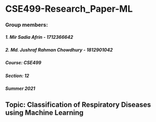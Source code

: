 # CSE499-Research_Paper-ML

### Group members:
##### 1. Mir Sadia Afrin - 1712366642
##### 2. Md. Jushraf Rahman Chowdhury - 1812901042
##### Course: CSE499
##### Section: 12
##### Summer 2021

## Topic: Classification of Respiratory Diseases using Machine Learning
